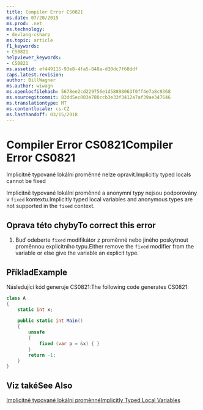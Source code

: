 ```yaml
---
title: Compiler Error CS0821
ms.date: 07/20/2015
ms.prod: .net
ms.technology:
- devlang-csharp
ms.topic: article
f1_keywords:
- CS0821
helpviewer_keywords:
- CS0821
ms.assetid: ef449115-93e8-4fa5-848a-d30dc7f68ddf
caps.latest.revision: 
author: BillWagner
ms.author: wiwagn
ms.openlocfilehash: 5678ee2cd229756e1d58898063f0ff4e7a8c9368
ms.sourcegitcommit: 83dd5ec003e788ccb3e33f3412a7af39ae347646
ms.translationtype: MT
ms.contentlocale: cs-CZ
ms.lasthandoff: 03/15/2018
---
```

# <a name="compiler-error-cs0821"></a><span data-ttu-id="53382-102">Compiler Error CS0821</span><span class="sxs-lookup"><span data-stu-id="53382-102">Compiler Error CS0821</span></span>
<span data-ttu-id="53382-103">Implicitně typované lokální proměnné nelze opravit.</span><span class="sxs-lookup"><span data-stu-id="53382-103">Implicitly typed locals cannot be fixed</span></span>  
  
 <span data-ttu-id="53382-104">Implicitně typované lokální proměnné a anonymní typy nejsou podporovány v `fixed` kontextu.</span><span class="sxs-lookup"><span data-stu-id="53382-104">Implicitly typed local variables and anonymous types are not supported in the `fixed` context.</span></span>  
  
## <a name="to-correct-this-error"></a><span data-ttu-id="53382-105">Oprava této chyby</span><span class="sxs-lookup"><span data-stu-id="53382-105">To correct this error</span></span>  
  
1.  <span data-ttu-id="53382-106">Buď odeberte `fixed` modifikátor z proměnné nebo jiného poskytnout proměnnou explicitního typu.</span><span class="sxs-lookup"><span data-stu-id="53382-106">Either remove the `fixed` modifier from the variable or else give the variable an explicit type.</span></span>  
  
## <a name="example"></a><span data-ttu-id="53382-107">Příklad</span><span class="sxs-lookup"><span data-stu-id="53382-107">Example</span></span>  
 <span data-ttu-id="53382-108">Následující kód generuje CS0821:</span><span class="sxs-lookup"><span data-stu-id="53382-108">The following code generates CS0821:</span></span>  
  
```csharp  
class A  
{  
    static int x;  
  
    public static int Main()  
    {  
        unsafe  
        {  
            fixed (var p = &x) { }  
        }  
        return -1;  
    }  
}  
```  
  
## <a name="see-also"></a><span data-ttu-id="53382-109">Viz také</span><span class="sxs-lookup"><span data-stu-id="53382-109">See Also</span></span>  
 [<span data-ttu-id="53382-110">Implicitně typované lokální proměnné</span><span class="sxs-lookup"><span data-stu-id="53382-110">Implicitly Typed Local Variables</span></span>](../../csharp/programming-guide/classes-and-structs/implicitly-typed-local-variables.md)
